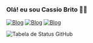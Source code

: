 ### Olá! eu sou Cassio Brito 🙋🏻

[![Blog](https://img.shields.io/badge/Instagram-E4405F?style=for-the-badge&logo=instagram&logoColor=white)](https://www.instagram.com/xxcalb/)<!--############## Popup Instagran ##############-->
[![Blog](https://img.shields.io/badge/Facebook-1877F2?style=for-the-badge&logo=facebook&logoColor=white)](https://www.facebook.com/CassioMax10)<!--##############Div Popup Facebook ##############-->
[![Blog](https://img.shields.io/badge/WhatsApp-25D366?style=for-the-badge&logo=whatsapp&logoColor=white)](https://wa.me/qr/26QDGDMKEH7ZB1)<!--##############Div Popup Whatsaap ##############-->


![Tabela de Status GitHub](https://github-readme-stats.vercel.app/api?username=XxCalb&hide=contribs,prs&theme=dark)
